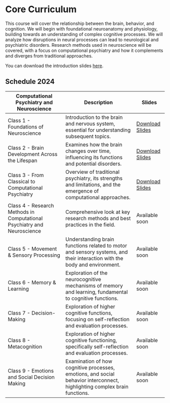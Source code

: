 # Core Curriculum

This course will cover the relationship between the brain, behavior, and cognition. We will begin with foundational neuroanatomy and physiology, building towards an understanding of complex cognitive processes. We will analyze how disruptions in neural processes can lead to neurological and psychiatric disorders. Research methods used in neuroscience will be covered, with a focus on computational psychiatry and how it complements and diverges from traditional approaches.

You can download the introduction slides [here](https://github.com/amloosen/course_spice/blob/main/modules/resources/slides/SPICE2024_Intro.pdf).

## Schedule 2024 

| Computational Psychiatry and Neuroscience | Description | Slides |
|-------------------------------------------|-------------|--------|
| Class 1 - Foundations of Neuroscience | Introduction to the brain and nervous system, essential for understanding subsequent topics. | [Download Slides](https://github.com/amloosen/course_spice/blob/main/modules/resources/slides/SPICE2024_NeuroPsych_Class1.pdf)|
| Class 2 - Brain Development Across the Lifespan | Examines how the brain changes over time, influencing its functions and potential disorders. | [Download Slides](https://github.com/amloosen/course_spice/blob/main/modules/resources/slides/SPICE2024_NeuroPsych_Class2.pdf) |
| Class 3 - From Classical to Computational Psychiatry | Overview of traditional psychiatry, its strengths and limitations, and the emergence of computational approaches. | [Download Slides](https://github.com/amloosen/course_spice/blob/main/modules/resources/slides/SPICE2024_NeuroPsych_Class3.pdf) |
| Class 4 - Research Methods in Computational Psychiatry and Neuroscience | Comprehensive look at key research methods and best practices in the field. | Available soon |
| Class 5 - Movement & Sensory Processing | Understanding brain functions related to motor and sensory systems, and their interaction with the body and environment. | Available soon |
| Class 6 - Memory & Learning | Exploration of the neurocognitive mechanisms of memory and learning, fundamental to cognitive functions. | Available soon |
| Class 7 - Decision-Making |Exploration of higher cognitive functions, focusing on self-reflection and evaluation processes. | Available soon |
| Class 8 - Metacognition | Exploration of higher cognitive functioning, specifically self-reflection and evaluation processes. | Available soon |
| Class 9 - Emotions and Social Decision Making | Examination of how cognitive processes, emotions, and social behavior interconnect, highlighting complex brain functions. | Available soon |
